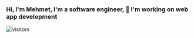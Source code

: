 ### Hi, I'm Mehmet, I'm a software engineer, 🚀 I'm working on web app development  

<!--
**mceylan35/mceylan35** is a ✨ _special_ ✨ repository because its `README.md` (this file) appears on your GitHub profile.


- 🔭 I’m currently working on Deytek
- 🌱 I’m currently learning c#, javascript
- 👯 I’m looking to collaborate on ...
- 🤔 I’m looking for help with ...
- 💬 Ask me about ...
- 📫 How to reach me: ...
- 😄 Pronouns: ...
- ⚡ Fun fact: ...
-->

<img align="center" alt="visitors" src="https://visitor-badge.glitch.me/badge?page_id=mceylan35-github-profile" />
